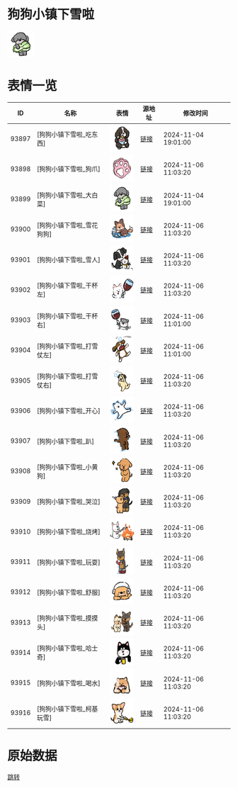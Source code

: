 # 狗狗小镇下雪啦

<img src="./cover.png" height="60" alt="cover" />

# 表情一览

|ID|名称|表情|源地址|修改时间|
|----|----|----|----|----|
|93897|[狗狗小镇下雪啦_吃东西]|<img src="./pic/093897_%5B狗狗小镇下雪啦_吃东西%5D.png" height="60" alt="吃东西"/>|[链接](https://i0.hdslb.com/bfs/garb/105e52aebe677fdfaf4a3f0e9296debd992eace4.png)|2024-11-04 19:01:00|
|93898|[狗狗小镇下雪啦_狗爪]|<img src="./pic/093898_%5B狗狗小镇下雪啦_狗爪%5D.png" height="60" alt="狗爪"/>|[链接](https://i0.hdslb.com/bfs/garb/484e0f238d73cafb5cbdc60daeaf4258d250e9b2.png)|2024-11-06 11:03:20|
|93899|[狗狗小镇下雪啦_大白菜]|<img src="./pic/093899_%5B狗狗小镇下雪啦_大白菜%5D.png" height="60" alt="大白菜"/>|[链接](https://i0.hdslb.com/bfs/garb/35ea1863edba5d830b30736062fe633fe8acc4b7.png)|2024-11-04 19:01:00|
|93900|[狗狗小镇下雪啦_雪花狗狗]|<img src="./pic/093900_%5B狗狗小镇下雪啦_雪花狗狗%5D.png" height="60" alt="雪花狗狗"/>|[链接](https://i0.hdslb.com/bfs/garb/9763c9fbae6b9d7c9791b132dc39f5bc0aedc39c.png)|2024-11-06 11:03:20|
|93901|[狗狗小镇下雪啦_雪人]|<img src="./pic/093901_%5B狗狗小镇下雪啦_雪人%5D.png" height="60" alt="雪人"/>|[链接](https://i0.hdslb.com/bfs/garb/2119cff8b8d9a2409d3ab3a96140d68de1d43a02.png)|2024-11-06 11:03:20|
|93902|[狗狗小镇下雪啦_干杯左]|<img src="./pic/093902_%5B狗狗小镇下雪啦_干杯左%5D.png" height="60" alt="干杯左"/>|[链接](https://i0.hdslb.com/bfs/garb/cabd1e05da568db4b8b80f0f9dd055dbdfe49dfb.png)|2024-11-06 11:03:20|
|93903|[狗狗小镇下雪啦_干杯右]|<img src="./pic/093903_%5B狗狗小镇下雪啦_干杯右%5D.png" height="60" alt="干杯右"/>|[链接](https://i0.hdslb.com/bfs/garb/1d96d9389962e9d49468d738e016ae83aa2a09cd.png)|2024-11-06 11:01:00|
|93904|[狗狗小镇下雪啦_打雪仗左]|<img src="./pic/093904_%5B狗狗小镇下雪啦_打雪仗左%5D.png" height="60" alt="打雪仗左"/>|[链接](https://i0.hdslb.com/bfs/garb/5f79488d3f1a6c5cbce6512a7e63df89f616565e.png)|2024-11-06 11:01:00|
|93905|[狗狗小镇下雪啦_打雪仗右]|<img src="./pic/093905_%5B狗狗小镇下雪啦_打雪仗右%5D.png" height="60" alt="打雪仗右"/>|[链接](https://i0.hdslb.com/bfs/garb/f8023dcef37648966a6a674b3aa7b8581232752f.png)|2024-11-06 11:03:20|
|93906|[狗狗小镇下雪啦_开心]|<img src="./pic/093906_%5B狗狗小镇下雪啦_开心%5D.png" height="60" alt="开心"/>|[链接](https://i0.hdslb.com/bfs/garb/ec3a1c6b49db190f2701cc17e61d720aa8fcffb5.png)|2024-11-06 11:03:20|
|93907|[狗狗小镇下雪啦_趴]|<img src="./pic/093907_%5B狗狗小镇下雪啦_趴%5D.png" height="60" alt="趴"/>|[链接](https://i0.hdslb.com/bfs/garb/c5b6652583026b99c3e07124dee69724830b8358.png)|2024-11-06 11:03:20|
|93908|[狗狗小镇下雪啦_小黄狗]|<img src="./pic/093908_%5B狗狗小镇下雪啦_小黄狗%5D.png" height="60" alt="小黄狗"/>|[链接](https://i0.hdslb.com/bfs/garb/c1ea1744a3016594f0cdc26cad748a8947b4d0cf.png)|2024-11-06 11:03:20|
|93909|[狗狗小镇下雪啦_哭泣]|<img src="./pic/093909_%5B狗狗小镇下雪啦_哭泣%5D.png" height="60" alt="哭泣"/>|[链接](https://i0.hdslb.com/bfs/garb/3bc70095dedd8353d3ca79d73c3a3cd9863c9ba1.png)|2024-11-06 11:03:20|
|93910|[狗狗小镇下雪啦_烧烤]|<img src="./pic/093910_%5B狗狗小镇下雪啦_烧烤%5D.png" height="60" alt="烧烤"/>|[链接](https://i0.hdslb.com/bfs/garb/5c1110d051b28e8052797a5d7e68a284d00ab4cb.png)|2024-11-06 11:03:20|
|93911|[狗狗小镇下雪啦_玩耍]|<img src="./pic/093911_%5B狗狗小镇下雪啦_玩耍%5D.png" height="60" alt="玩耍"/>|[链接](https://i0.hdslb.com/bfs/garb/ee2070b88f0c9468baf4a7a0663ae26e9aad1d65.png)|2024-11-06 11:03:20|
|93912|[狗狗小镇下雪啦_舒服]|<img src="./pic/093912_%5B狗狗小镇下雪啦_舒服%5D.png" height="60" alt="舒服"/>|[链接](https://i0.hdslb.com/bfs/garb/2a4dc408c965f9c6fc2316ca9f534794c57542b4.png)|2024-11-06 11:03:20|
|93913|[狗狗小镇下雪啦_摸摸头]|<img src="./pic/093913_%5B狗狗小镇下雪啦_摸摸头%5D.png" height="60" alt="摸摸头"/>|[链接](https://i0.hdslb.com/bfs/garb/3971242857d7c3c2c2c5cbacb8c165286ff22ff9.png)|2024-11-06 11:03:20|
|93914|[狗狗小镇下雪啦_哈士奇]|<img src="./pic/093914_%5B狗狗小镇下雪啦_哈士奇%5D.png" height="60" alt="哈士奇"/>|[链接](https://i0.hdslb.com/bfs/garb/cb7af099a4965e04bd70d93cfd469ca9d47a255f.png)|2024-11-06 11:03:20|
|93915|[狗狗小镇下雪啦_喝水]|<img src="./pic/093915_%5B狗狗小镇下雪啦_喝水%5D.png" height="60" alt="喝水"/>|[链接](https://i0.hdslb.com/bfs/garb/3ac0f5e51cfc673c7cf17c38c6f0deb09df654cc.png)|2024-11-06 11:03:20|
|93916|[狗狗小镇下雪啦_柯基玩雪]|<img src="./pic/093916_%5B狗狗小镇下雪啦_柯基玩雪%5D.png" height="60" alt="柯基玩雪"/>|[链接](https://i0.hdslb.com/bfs/garb/9c3133521ead5ae1298ec32384e05f98e43c9434.png)|2024-11-06 11:03:20|

# 原始数据

[跳转](./raw.json)


